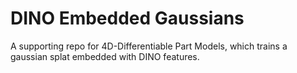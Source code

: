 # DINO Embedded Gaussians
A supporting repo for 4D-Differentiable Part Models, which trains a gaussian splat embedded with DINO features.